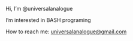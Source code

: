 Hi, I’m @universalanalogue

I’m interested in BASH programing

How to reach me: universalanalogue@gmail.com

<!---
universalanalogue/universalanalogue is a ✨ special ✨ repository because its `README.md` (this file) appears on your GitHub profile.
You can click the Preview link to take a look at your changes.
--->
